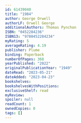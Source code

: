 ```yaml
---
id: 61439040
title: "1984"
author: George Orwell
authorLF: Orwell George
additionalAuthors: Thomas Pynchon
ISBN: "0452284236"
ISBN13: "9780452284234"
myRating: 5
averageRating: 4.19
publisher: Plume
binding: Paperback
numberOfPages: 368
yearPublished: "2022"
originalPublicationYear: "1949"
dateRead: "2023-05-21"
dateAdded: "2023-04-23"
bookshelves: 
bookshelvesWithPositions: 
exclusiveShelf: read
myReview: 
spoiler: null
readCount: 1
ownedCopies: 0
tags: []
---
```


